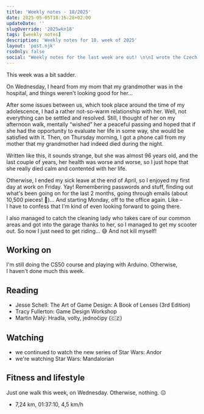 ```yaml
---
title: 'Weekly notes - 18/2025'
date: 2025-05-05T18:16:28+02:00
updateDate: ''
slugOverride: '2025wkn18'
tags: [weekly notes]
description: 'Weekly notes for 18. week of 2025'
layout: 'post.njk'
rssOnly: false
social: "Weekly notes for the last week are out! \n\nI wrote the Czech version yesterday, but I published it today, so the English translation had to wait a little. But now, you can read it."
---
```

This week was a bit sadder.

On Wednesday, I heard from my mom that my grandmother was in the hospital, and things weren't looking good for her…

After some issues between us, which took place around the time of my adolescence, I had a rather not-so-warm relationship with her. Well, not everything can be settled and resolved. Still, I thought of her on my afternoon walk, mentally “wished” her a peaceful passing and hoped that if she had the opportunity to evaluate her life in some way, she would be satisfied with it. Then, on Thursday morning, I got a phone call from my mother that my grandmother had indeed died during the night.

Written like this, it sounds strange, but she was almost 96 years old, and the last couple of years, her health was worse and worse, so I just hope that she really died calm and contented with her life.

Otherwise, I ended my sick leave at the end of April, so I enjoyed my first day at work on Friday. Yay! Remembering passwords and stuff, finding out what's been going on for the last 2 months, going through emails (about 10,500 pieces! 🤯)… And starting Monday, off to the office again. Like –  I have to confess that I'm kind of even looking forward to going there.

I also managed to catch the cleaning lady who takes care of our common areas and got into the garage thanks to her, so I managed to get my scooter out. So now I just need to get riding… 😅 And not kill myself!

## Working on
I'm still doing the CS50 course and playing with Arduino. Otherwise, I haven't done much this week.

## Reading
- Jesse Schell: The Art of Game Design: A Book of Lenses (3rd Edition)
- Tracy Fullerton: Game Design Workshop
- Martin Malý: Hradla, volty, jednočipy (🇨🇿)

## Watching
- we continued to watch the new series of Star Wars: Andor
- we're watching Star Wars: Mandalorian

## Fitness and lifestyle
Just one walk this week, on Wednesday. Otherwise, nothing. 😔

- 7,24 km, 01:37:10, 4,5 km/h